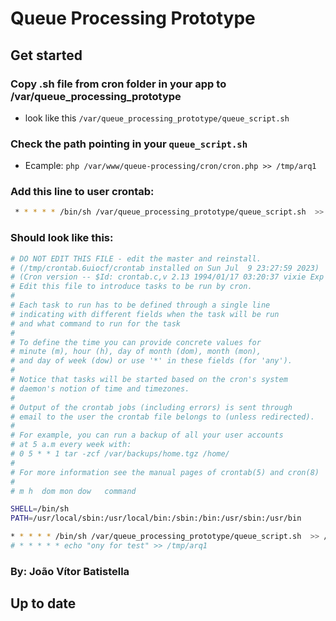 # Queue Processing Prototype

## Get started
### Copy .sh file from cron folder in your app to /var/queue_processing_prototype
 * look like this `/var/queue_processing_prototype/queue_script.sh`
 
### Check the path pointing in your `queue_script.sh` 
 * Ecample: `php /var/www/queue-processing/cron/cron.php >> /tmp/arq1`


### Add this line to user crontab:
```sh
 * * * * * /bin/sh /var/queue_processing_prototype/queue_script.sh  >> /tmp/arq1
```

### Should look like this:
```sh
# DO NOT EDIT THIS FILE - edit the master and reinstall.
# (/tmp/crontab.6uiocf/crontab installed on Sun Jul  9 23:27:59 2023)
# (Cron version -- $Id: crontab.c,v 2.13 1994/01/17 03:20:37 vixie Exp $)
# Edit this file to introduce tasks to be run by cron.
# 
# Each task to run has to be defined through a single line
# indicating with different fields when the task will be run
# and what command to run for the task
# 
# To define the time you can provide concrete values for
# minute (m), hour (h), day of month (dom), month (mon),
# and day of week (dow) or use '*' in these fields (for 'any').
# 
# Notice that tasks will be started based on the cron's system
# daemon's notion of time and timezones.
# 
# Output of the crontab jobs (including errors) is sent through
# email to the user the crontab file belongs to (unless redirected).
# 
# For example, you can run a backup of all your user accounts
# at 5 a.m every week with:
# 0 5 * * 1 tar -zcf /var/backups/home.tgz /home/
# 
# For more information see the manual pages of crontab(5) and cron(8)
# 
# m h  dom mon dow   command

SHELL=/bin/sh
PATH=/usr/local/sbin:/usr/local/bin:/sbin:/bin:/usr/sbin:/usr/bin

* * * * * /bin/sh /var/queue_processing_prototype/queue_script.sh  >> /tmp/arq1
# * * * * * echo "ony for test" >> /tmp/arq1
```


### By: João Vítor Batistella
## Up to date